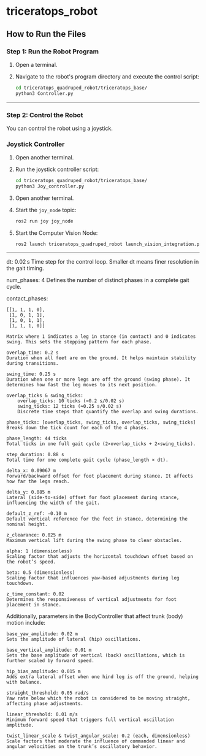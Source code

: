 

# triceratops_robot


## **How to Run the Files**

### **Step 1: Run the Robot Program**

1. Open a terminal.
2. Navigate to the robot's program directory and execute the control script:
    
    ```bash
    cd triceratops_quadruped_robot/triceratops_base/
    python3 Controller.py
    
    ```


---

### **Step 2: Control the Robot**

You can control the robot using a joystick.

### **Joystick Controller**

1. Open another terminal.
2. Run the joystick controller script:
    
    ```bash
    cd triceratops_quadruped_robot/triceratops_base/
    python3 Joy_controller.py
    
    ```
    
3. Open another terminal.
4. Start the `joy_node` topic:
    
    ```bash
    ros2 run joy joy_node
    
    ```
    
5. Start the Computer Vision Node:

    ```bash
    ros2 launch triceratops_quadruped_robot launch_vision_integration.py
    ```


---

dt: 0.02 s
Time step for the control loop. Smaller dt means finer resolution in the gait timing.

num_phases: 4
Defines the number of distinct phases in a complete gait cycle.

contact_phases:

    [[1, 1, 1, 0],
     [1, 0, 1, 1],
     [1, 0, 1, 1],
     [1, 1, 1, 0]]

    Matrix where 1 indicates a leg in stance (in contact) and 0 indicates swing. This sets the stepping pattern for each phase.

    overlap_time: 0.2 s
    Duration when all feet are on the ground. It helps maintain stability during transitions.

    swing_time: 0.25 s
    Duration when one or more legs are off the ground (swing phase). It determines how fast the leg moves to its next position.

    overlap_ticks & swing_ticks:
        overlap_ticks: 10 ticks (≈0.2 s/0.02 s)
        swing_ticks: 12 ticks (≈0.25 s/0.02 s)
        Discrete time steps that quantify the overlap and swing durations.

    phase_ticks: [overlap_ticks, swing_ticks, overlap_ticks, swing_ticks]
    Breaks down the tick count for each of the 4 phases.

    phase_length: 44 ticks
    Total ticks in one full gait cycle (2×overlap_ticks + 2×swing_ticks).

    step_duration: 0.88 s
    Total time for one complete gait cycle (phase_length × dt).

    delta_x: 0.09067 m
    Forward/backward offset for foot placement during stance. It affects how far the legs reach.

    delta_y: 0.085 m
    Lateral (side-to-side) offset for foot placement during stance, influencing the width of the gait.

    default_z_ref: -0.10 m
    Default vertical reference for the feet in stance, determining the nominal height.

    z_clearance: 0.025 m
    Maximum vertical lift during the swing phase to clear obstacles.

    alpha: 1 (dimensionless)
    Scaling factor that adjusts the horizontal touchdown offset based on the robot’s speed.

    beta: 0.5 (dimensionless)
    Scaling factor that influences yaw-based adjustments during leg touchdown.

    z_time_constant: 0.02
    Determines the responsiveness of vertical adjustments for foot placement in stance.

Additionally, parameters in the BodyController that affect trunk (body) motion include:

    base_yaw_amplitude: 0.02 m
    Sets the amplitude of lateral (hip) oscillations.

    base_vertical_amplitude: 0.01 m
    Sets the base amplitude of vertical (back) oscillations, which is further scaled by forward speed.

    hip_bias_amplitude: 0.015 m
    Adds extra lateral offset when one hind leg is off the ground, helping with balance.

    straight_threshold: 0.05 rad/s
    Yaw rate below which the robot is considered to be moving straight, affecting phase adjustments.

    linear_threshold: 0.01 m/s
    Minimum forward speed that triggers full vertical oscillation amplitude.

    twist_linear_scale & twist_angular_scale: 0.2 (each, dimensionless)
    Scale factors that moderate the influence of commanded linear and angular velocities on the trunk’s oscillatory behavior.